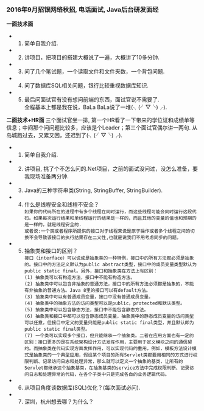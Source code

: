 ### 2016年9月招银网络秋招, 电话面试, Java后台研发面经 ###

<Strong>一面技术面</Strong>    
* 1. 简单自我介绍.
* 2. 讲项目，把项目的搭建大概说了一遍，大概讲了10多分钟.
* 3. 问了几个笔试题，一个读取文件和文件夹数，一个背包问题.
* 4. 问了数据库SQL相关问题，银行比较重视数据库知识.
* 5. 最后问面试官有没有想问前端的东西，面试官说不需要了.    
  全程基本上都是我在说，BaLa BaLa说了一堆(╮(╯▽╰)╭).
  
<Strong>二面技术+HR面</Strong> 
  三个面试官坐一排, 第一个HR看了一下带来的学位证和成绩单等信息；中间那个问问题比较多，应该是个Leader；第三个面试官偶尔讲一两句.
从岛城跑过去，又累又困，还迟到了(╮(╯▽╰)╭).
* 1. 简单自我介绍.
* 2. 讲项目, 挑了个不怎么问的.Net项目，之前的面试没问过，没怎么准备，要我现场准备两分钟.
* 3. Java的三种字符串类(String, StringBuffer, StringBuilder).
* 4. 什么是线程安全和线程不安全？  
  `如果你的代码所在的进程中有多个线程在同时运行，而这些线程可能会同时运行这段代码。如果每次运行结果和单线程运行的结果是一样的，而且其他的变量的值也和预期的是一样的，就是线程安全的.  `     
  `或者说:一个类或者程序所提供的接口对于线程来说是原子操作或者多个线程之间的切换不会导致该接口的执行结果存在二义性,也就是说我们不用考虑同步的问题。 `
* 5. 抽象类和接口的区别？     
  ` 接口（interface）可以说成是抽象类的一种特例，接口中的所有方法都必须是抽象的。接口中的方法定义默认为public abstract类型，接口中的成员变量类型默认为public static final。另外，接口和抽象类在方法上有区别： `   
   ` (1) 抽象类可以有构造方法，接口中不能有构造方法。  `   
   ` (2) 抽象类中可以包含非抽象的普通方法，接口中的所有方法必须都是抽象的，不能有非抽象的普通方法。Java 8里的接口可以有default方法。  `  
   ` (3) 抽象类中可以有普通成员变量，接口中没有普通成员变量。   `  
   ` (4) 抽象类中的抽象方法的访问类型可以是public，protected和默认类型。  `   
   ` (5) 抽象类中可以包含静态方法，接口中不能包含静态方法。  `   
   ` (6) 抽象类和接口中都可以包含静态成员变量，抽象类中的静态成员变量的访问类型可以任意，但接口中定义的变量只能是public static final类型，并且默认即为public static final类型。  `   
   ` (7) 一个类可以实现多个接口，但只能继承一个抽象类。二者在应用方面也有一定的区别：接口更多的是在系统架构设计方法发挥作用，主要用于定义模块之间的通信契约。而抽象类在代码实现方面发挥作用，可以实现代码的重用，例如，模板方法设计模式是抽象类的一个典型应用，假设某个项目的所有Servlet类都要用相同的方式进行权限判断、记录访问日志和处理异常，那么就可以定义一个抽象的基类，让所有的Servlet都继承这个抽象基类，在抽象基类的service方法中完成权限判断、记录访问日志和处理异常的代码，在各个子类中只是完成各自的业务逻辑代码。 `
* 6. 从项目角度谈数据库(SQL)优化？(每次面试必问).
* 7. 深圳，杭州想去哪？为什么？
